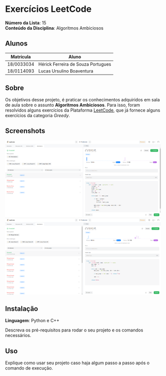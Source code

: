 # Exercícios LeetCode

**Número da Lista**: 15<br>
**Conteúdo da Disciplina**: Algoritmos Ambiciosos<br>

## Alunos
|Matrícula | Aluno |
| -- | -- |
| 18/0033034  |  Hérick Ferreira de Souza Portugues |
| 18/0114093  |  Lucas Ursulino Boaventura |

## Sobre 
Os objetivos desse projeto, é praticar os conhecimentos adquiridos em sala de aula sobre o assunto **Algoritmos Ambiciosos**. Para isso, foram resolvidos alguns exercícios da Plataforma [LeetCode](https://leetcode.com/tag/greedy/), que já fornece alguns exercícios da categoria *Greedy*.

## Screenshots

![Exercício 45](./assets/leetcode_45.png)
![Exercício 55](./assets/leetcode_55.png)

## Instalação 
**Linguagem**: Python e C++<br>

Descreva os pré-requisitos para rodar o seu projeto e os comandos necessários.

## Uso 
Explique como usar seu projeto caso haja algum passo a passo após o comando de execução.




